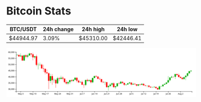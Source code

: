 # Bitcoin Stats

BTC/USDT|24h change|24h high|24h low|
|---|---|---|---|
|$44944.97|3.09%|$45310.00|$42446.41|

<img src="./chart.svg">
